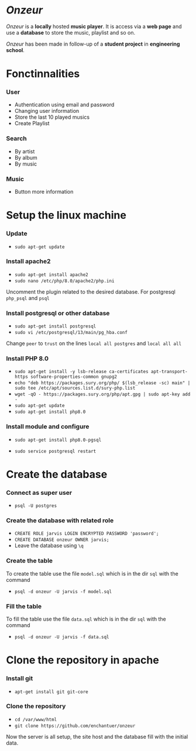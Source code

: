 # _Onzeur_

_Onzeur_ is a **locally** hosted **music player**.
It is access via a **web page** and use a **database** to store the music, playlist and so on.

_Onzeur_ has been made in follow-up of a **student project** in **engineering school**.

# Fonctinnalities
### User
- Authentication using email and password
- Changing user information
- Store the last 10 played musics
- Create Playlist
### Search
- By artist
- By album
- By music
### Music
- Button more information

# Setup the linux machine

### Update
- `sudo apt-get update`

### Install apache2
- `sudo apt-get install apache2`
- `sudo nano /etc/php/8.0/apache2/php.ini`

Uncomment the plugin related to the desired database. For postgresql `php_psql` and `psql`


### Install postgresql or other database
- `sudo apt-get install postgresql`
- `sudo vi /etc/postgresql/13/main/pg_hba.conf`

Change `peer` to `trust` on the lines `local all postgres` and `local all all`

### Install PHP 8.0
- `sudo apt-get install -y lsb-release ca-certificates apt-transport-https software-properties-common gnupg2`
- `echo "deb https://packages.sury.org/php/ $(lsb_release -sc) main" | sudo tee /etc/apt/sources.list.d/sury-php.list`
- `wget -qO - https://packages.sury.org/php/apt.gpg | sudo apt-key add -`
- `sudo apt-get update`
- `sudo apt-get install php8.0`

### Install module and configure
- `sudo apt-get install php8.0-pgsql`

- `sudo service postgresql restart`


# Create the database

### Connect as super user
- `psql -U postgres`

### Create the database with related role
- `CREATE ROLE jarvis LOGIN ENCRYPTED PASSWORD 'password';`
- `CREATE DATABASE onzeur OWNER jarvis;`
- Leave the database using `\q`

### Create the table
To create the table use the file `model.sql` which is in the dir `sql` with the command
- `psql -d onzeur -U jarvis -f model.sql`
### Fill the table
To fill the table use the file `data.sql` which is in the dir `sql` with the command
- `psql -d onzeur -U jarvis -f data.sql`

# Clone the repository in apache
### Install git
- `apt-get install git git-core`
### Clone the repository
- `cd /var/www/html`
- `git clone https://github.com/enchantuer/onzeur`

Now the server is all setup, the site host and the database fill with the initial data.